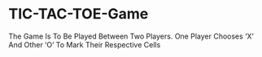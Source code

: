 # TIC-TAC-TOE-Game
The Game Is To Be Played Between Two Players. One Player Chooses ‘X’ And Other ‘O’ To Mark Their Respective Cells
